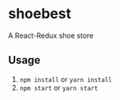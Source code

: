 # shoebest
A React-Redux shoe store
## Usage
1. `npm install` or `yarn install`
2. `npm start` or `yarn start`

